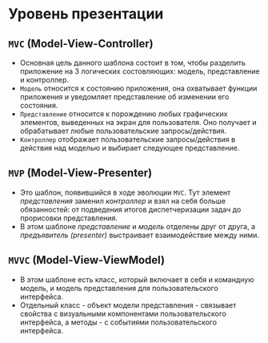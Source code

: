 # Уровень презентации

## `MVC` (Model-View-Controller)
  - Основная цель данного шаблона состоит в том, чтобы разделить приложение на 3 логических состовляющих: модель, представление и контроллер.
  - `Модель` относится к состоянию приложения, она охватывает функции приложения и уведомляет представление об изменении его состояния.
  - `Представление` относится к порождению любых графических элементов, выведенных на экран для пользователя. Оно получает и обрабатывает любые пользовательские запросы/действия.
  - `Контроллер` отображает пользовательские запросы/действия в действия над моделью и выбирает следующее представление.

## `MVP` (Model-View-Presenter)
  - Это шаблон, появившийся в ходе эволюции `MVC`. Тут элемент _представления_ заменил _контроллер_ и взял на себя больше обязанностей: от подведения итогов диспетчеризации задач до прорисовки представления.
  - В этом шаблоне _представление_ и _модель_ отделены друг от друга, а _предъявитель (presenter)_ выстраивает взаимодействие между ними.

## `MVVC` (Model-View-ViewModel)
  - В этом шаблоне есть класс, который включает в себя и командную модель, и модель представления для пользовательского интерфейса.
  - Отдельный класс - объект модели представления - связывает свойства с визуальными компонентами пользовательского интерфейса, а методы - с событиями пользовательского интерфейса.
